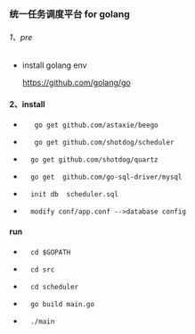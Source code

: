 ###  统一任务调度平台 for golang

###### 1、pre
* install golang env

  https://github.com/golang/go
  
#### 2、install  
  
 
 
*        go get github.com/astaxie/beego

*        go get github.com/shotdog/scheduler

*       go get github.com/shotdog/quartz

*       go get  github.com/go-sql-driver/mysql
*       init db  scheduler.sql
*       modify conf/app.conf -->database config


#### run

*       cd $GOPATH
*       cd src
*       cd scheduler
*       go build main.go
*       ./main


  





 

 



